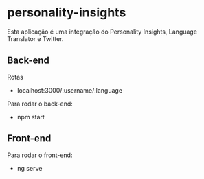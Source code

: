 # personality-insights

Esta aplicação é uma integração do Personality Insights, Language Translator e Twitter.

## Back-end

Rotas
 - localhost:3000/:username/:language
 
Para rodar o back-end:
 - npm start

## Front-end
Para rodar o front-end:
 - ng serve